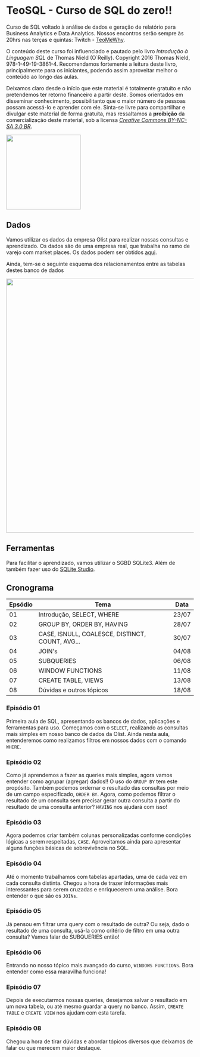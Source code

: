 # TeoSQL - Curso de SQL do zero!!

Curso de SQL voltado à análise de dados e geração de relatório para Business Analytics e Data Analytics. Nossos encontros serão sempre às 20hrs nas terças e quintas: Twitch - [TeoMeWhy](https://www.twitch.tv/teomewhy).

O conteúdo deste curso foi influenciado e pautado pelo livro _Introdução à Linguagem SQL_ de Thomas Nield (O`Reilly). Copyright 2016 Thomas Nield, 978-1-49-19-3861-4. Recomendamos fortemente a leitura deste livro, principalmente para os iniciantes, podendo assim aproveitar melhor o conteúdo ao longo das aulas.

Deixamos claro desde o início que este material é totalmente gratuíto e não pretendemos ter retorno financeiro a partir deste. Somos orientados em disseminar conhecimento, possibilitanto que o maior número de pessoas possam acessá-lo e aprender com ele. Sinta-se livre para compartilhar e divulgar este material de forma gratuíta, mas ressaltamos a **proibição** da comercialização deste material, sob a licensa [_Creative Commons BY-NC-SA 3.0 BR_](https://creativecommons.org/licenses/by-nc-sa/3.0/br/).

<img src="https://mirrors.creativecommons.org/presskit/buttons/88x31/png/by-nc-sa.png" alt="" width="200">

## Dados

Vamos utilizar os dados da empresa Olist para realizar nossas consultas e aprendizado. Os dados são de uma empresa real, que trabalha no ramo de varejo com market places. Os dados podem ser obtidos [aqui](https://drive.google.com/file/d/1QnH5Zs4d5_cxdClbjVAo-GfEgQTBNhEI/view?usp=sharing).

Ainda, tem-se o seguinte esquema dos relacionamentos entre as tabelas destes banco de dados

<img src="https://i.imgur.com/HRhd2Y0.png" alt="" width="680">




## Ferramentas

Para facilitar o aprendizado, vamos utilizar o SGBD SQLite3. Além de também fazer uso do [SQLite Studio](https://sqlitestudio.pl/).

## Cronograma

| Epsódio | Tema | Data|
| ------- | ---- | ----|
| 01 | Introdução, SELECT, WHERE | 23/07 |
| 02 | GROUP BY, ORDER BY, HAVING | 28/07 |
| 03 | CASE, ISNULL, COALESCE, DISTINCT, COUNT, AVG... | 30/07 |
| 04 | JOIN's | 04/08 |
| 05 | SUBQUERIES | 06/08 |
| 06 | WINDOW FUNCTIONS | 11/08 |
| 07 | CREATE TABLE, VIEWS | 13/08 |
| 08 | Dúvidas e outros tópicos | 18/08 |

### Episódio 01

Primeira aula de SQL, apresentando os bancos de dados, aplicações e ferramentas para uso. Começamos com o ```SELECT```, realizando as consultas mais simples em nosso banco de dados da Olist. Ainda nesta aula, entenderemos como realizamos filtros em nossos dados com o comando ```WHERE```.

### Episódio 02

Como já aprendemos a fazer as queries mais simples, agora vamos entender como agrupar (agregar) dados!! O uso do ```GROUP BY``` tem este propósito. Também podemos ordernar o resultado das consultas por meio de um campo especificado, ```ORDER BY```. Agora, como podemos filtrar o resultado de um consulta sem precisar gerar outra consulta a partir do resultado de uma consulta anterior? ```HAVING``` nos ajudará com isso!

### Episódio 03

Agora podemos criar também colunas personalizadas conforme condições lógicas a serem respeitadas, ```CASE```. Aproveitamos ainda para apresentar alguns funções básicas de sobrevivência no SQL.

### Episódio 04

Até o momento trabalhamos com tabelas apartadas, uma de cada vez em cada consulta distinta. Chegou a hora de trazer informações mais interessantes para serem cruzadas e enriquecerem uma análise. Bora entender o que são os ```JOINs```.

### Episódio 05

Já pensou em filtrar uma query com o resultado de outra? Ou seja, dado o resultado de uma consulta, usá-la como critério de filtro em uma outra consulta? Vamos falar de SUBQUERIES então!

### Episódio 06

Entrando no nosso tópico mais avançado do curso, ```WINDOWS FUNCTIONS```. Bora entender como essa maravilha funciona!

### Episódio 07

Depois de executarmos nossas queries, desejamos salvar o resultado em um nova tabela, ou até mesmo guardar a query no banco. Assim, ```CREATE TABLE``` e ```CREATE VIEW``` nos ajudam com esta tarefa.

### Episódio 08

Chegou a hora de tirar dúvidas e abordar tópicos diversos que deixamos de falar ou que merecem maior destaque.

